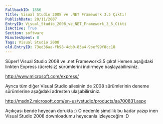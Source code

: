 ```yaml
---
FallbackID: 1856
Title: Visual Studio 2008 ve .NET Framework 3.5 Çıktı!
PublishDate: 20/11/2007
EntryID: Visual_Studio_2008_ve_NET_Framework_3_5_Cikti
IsActive: True
Section: software
MinutesSpent: 0
Tags: Visual Studio 2008
old.EntryID: 73ed36aa-fb98-4cb0-83a4-9bef99f8cc18
---
```

Süper! Visual Studio 2008 ve .net Framework3.5 çıktı! Hemen aşağıdaki
linkten Express (ücretsiz) sürümlerini indirmeye başlayabilirsiniz.

<http://www.microsoft.com/express/>

Ayrıca tüm diğer Visual Studio ailesinin de 2008 sürümlerinin deneme
sürümlerine aşağıdaki adresten ulaşabilirsiniz.

<http://msdn2.microsoft.com/en-us/vstudio/products/aa700831.aspx>

Açıkçası bende heyecan dorukta :) O nedenle şimdilik bu kadar yazıp inen
Visual Studio 2008 downloadumu heyecanla izleyeceğim :D


